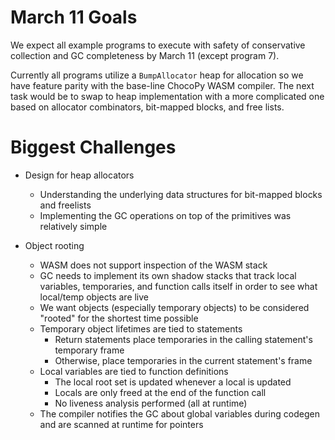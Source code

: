 # March 11 Goals
We expect all example programs to execute with safety of conservative collection and GC completeness by March 11 (except program 7).

Currently all programs utilize a `BumpAllocator` heap for allocation so we have feature parity with the base-line ChocoPy WASM compiler. The next task would be to swap to heap implementation with a more complicated one based on allocator combinators, bit-mapped blocks, and free lists.

# Biggest Challenges
* Design for heap allocators
  * Understanding the underlying data structures for bit-mapped blocks and freelists
  * Implementing the GC operations on top of the primitives was relatively simple

* Object rooting
  * WASM does not support inspection of the WASM stack
  * GC needs to implement its own shadow stacks that track local variables, temporaries, and function calls itself in order to see what local/temp objects are live
  * We want objects (especially temporary objects) to be considered "rooted" for the shortest time possible
  * Temporary object lifetimes are tied to statements
    * Return statements place temporaries in the calling statement's temporary frame
    * Otherwise, place temporaries in the current statement's frame
  * Local variables are tied to function definitions
    * The local root set is updated whenever a local is updated
    * Locals are only freed at the end of the function call
    * No liveness analysis performed (all at runtime)
  * The compiler notifies the GC about global variables during codegen
    and are scanned at runtime for pointers
